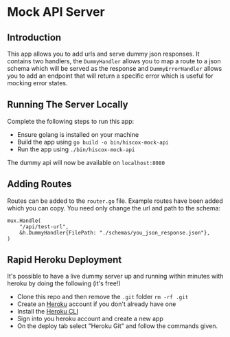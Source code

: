 # Mock API Server

## Introduction
This app allows you to add urls and serve dummy json responses. It contains two handlers, the `DummyHandler` allows you to map a route to a json schema which will be served as the response and `DummyErrorHandler` allows you to add an endpoint that will return a specific error which is useful for mocking error states.

## Running The Server Locally
Complete the following steps to run this app:

* Ensure golang is installed on your machine
* Build the app using `go build -o bin/hiscox-mock-api`
* Run the app using `./bin/hiscox-mock-api`

The dummy api will now be available on `localhost:8080`

## Adding Routes
Routes can be added to the `router.go` file. Example routes have been added which you can copy. You need only change the url and path to the schema:

```golang
mux.Handle(
    "/api/test-url",
    &h.DummyHandler{FilePath: "./schemas/you_json_response.json"},
)
```

## Rapid Heroku Deployment
It's possible to have a live dummy server up and running within minutes with heroku by doing the following (it's free!)
* Clone this repo and then remove the `.git` folder `rm -rf .git`
* Create an [Heroku](https://signup.heroku.com/login) account if you don't already have one
* Install the [Heroku CLI](https://devcenter.heroku.com/articles/heroku-cli)
* Sign into you heroku account and create a new app
* On the deploy tab select "Heroku Git" and follow the commands given.